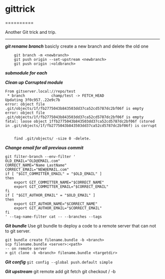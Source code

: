 # gittrick
==========


Another Git trick and trip.

***
***git rename branch***
basicly create a new branch and delete the old one

```shell
	git branch -m <newbranch>  
	git push origin --set-upstream <newbranch>  
	git push origin :<oldbranch>  
```

***submodule for each***


***Clean up Corrupted module***
```shell
From gitserver.local://repo/test
 * branch            champ/test -> FETCH_HEAD
Updating 3f0c957..22e9c7b
error: object file .git/objects/1f/fb2775043b843503dd37ca52cd5787dc2bf06f is empty
error: object file .git/objects/1f/fb2775043b843503dd37ca52cd5787dc2bf06f is empty
fatal: loose object 1ffb2775043b843503dd37ca52cd5787dc2bf06f (stored in .git/objects/1f/fb2775043b843503dd37ca52cd5787dc2bf06f) is corrupt
```
```shell

	find .git/objects/ -size 0 -delete.
```


***Change email for all previous commit***
```
git filter-branch --env-filter '
OLD_EMAIL="OLD@EMAIL.com" 
CORRECT_NAME="Name LastName" 
CORRECT_EMAIL="NEW@EMAIL.com" 
if [ "$GIT_COMMITTER_EMAIL" = "$OLD_EMAIL" ]
then
    export GIT_COMMITTER_NAME="$CORRECT_NAME"
    export GIT_COMMITTER_EMAIL="$CORRECT_EMAIL"
fi
if [ "$GIT_AUTHOR_EMAIL" = "$OLD_EMAIL" ]
then
    export GIT_AUTHOR_NAME="$CORRECT_NAME"
    export GIT_AUTHOR_EMAIL="$CORRECT_EMAIL"
fi
' --tag-name-filter cat -- --branches --tags

```


***Git bundle***
Use git bundle to deploy a code to a remote server that can not to git server.

```shell
git bundle create filename.bundle -b <branch>
scp filename.bundle <server>:<path>
-- on remote server
> git clone -b <branch> filename.bundle <targetdir>
```

***Git config***
`git config --global push.default simple`


***Git upstream***
git remote add <remotename> <git clone url>
git fetch <remotename>
git checkout <remotename>/<branchname> -b <new localbranch>

